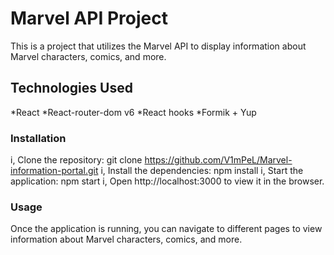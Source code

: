 # Marvel API Project

This is a project that utilizes the Marvel API to display information about Marvel characters, comics, and more.

## Technologies Used

   *React
   *React-router-dom v6
   *React hooks
   *Formik + Yup

### Installation
   i, Clone the repository: git clone https://github.com/V1mPeL/Marvel-information-portal.git
   i, Install the dependencies: npm install
   i, Start the application: npm start
   i, Open http://localhost:3000 to view it in the browser.
   
### Usage
  Once the application is running, you can navigate to different pages to view information about Marvel characters, comics, and more.
